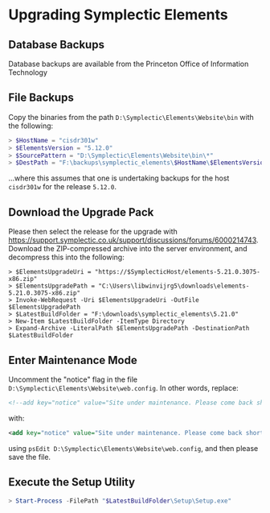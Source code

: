 # Upgrading Symplectic Elements

## Database Backups
Database backups are available from the Princeton Office of Information Technology

## File Backups
Copy the binaries from the path `D:\Symplectic\Elements\Website\bin` with the following:

```powershell
> $HostName = "cisdr301w"
> $ElementsVersion = "5.12.0"
> $SourcePattern = "D:\Symplectic\Elements\Website\bin\*"
> $DestPath = "F:\backups\symplectic_elements\$HostName\$ElementsVersion"
```
...where this assumes that one is undertaking backups for the host `cisdr301w` for the release `5.12.0`.

## Download the Upgrade Pack

Please then select the release for the upgrade with
https://support.symplectic.co.uk/support/discussions/forums/6000214743. Download
the ZIP-compressed archive into the server environment, and decompress this into
the following:

```
> $ElementsUpgradeUri = "https://$SymplecticHost/elements-5.21.0.3075-x86.zip"
> $ElementsUpgradePath = "C:\Users\libwinvijrg5\downloads\elements-5.21.0.3075-x86.zip"
> Invoke-WebRequest -Uri $ElementsUpgradeUri -OutFile $ElementsUpgradePath
> $LatestBuildFolder = "F:\downloads\symplectic_elements\5.21.0"
> New-Item $LatestBuildFolder -ItemType Directory
> Expand-Archive -LiteralPath $ElementsUpgradePath -DestinationPath $LatestBuildFolder
```

## Enter Maintenance Mode

Uncomment the "notice" flag in the file `D:\Symplectic\Elements\Website\web.config`. In other words, replace:

```xml
<!--add key="notice" value="Site under maintenance. Please come back shortly."/-->
```

with:

```xml
<add key="notice" value="Site under maintenance. Please come back shortly."/>
```

using `psEdit D:\Symplectic\Elements\Website\web.config`, and then please save the file.

## Execute the Setup Utility

```powershell
> Start-Process -FilePath "$LatestBuildFolder\Setup\Setup.exe"
```


